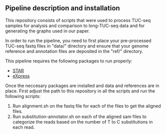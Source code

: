 
## Pipeline description and installation
This repository consists of scripts that were used to process TUC-seq samples for analysis and comparison to long-TUC-seq data and for generating the graphs used in our paper.

In order to run the pipeline, you need to first place your pre-processed TUC-seq fastq files in "data/" directory and ensure that your genome reference and annotation files are deposited in the "ref/" directory.

This pipeline requires the following packages to run properly:

* [STAR](https://github.com/alexdobin/STAR)
* [eXpress](https://pachterlab.github.io/eXpress/overview.html)

Once the neccesary packages are installed and data and references are in place. First adjust the path to this repository in all the scripts and run the following scripts:

1. Run alignment.sh on the fastq file for each of the files to get the aligned files.
1. Run substitution-annotator.sh on each of the aligned sam files to categorize the reads based on the number of T to C substitutions in each read.
